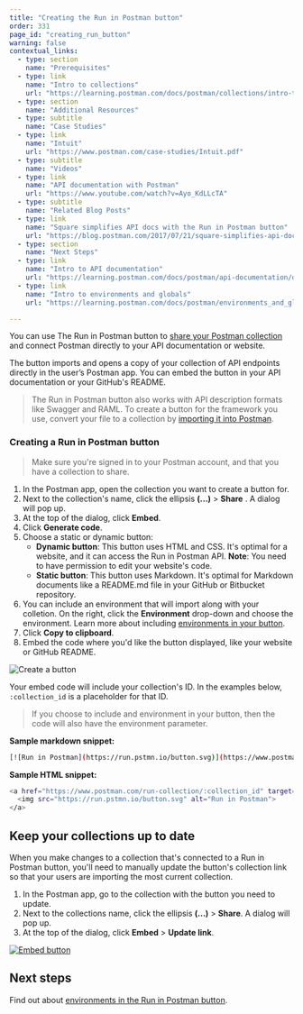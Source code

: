 ```yaml
---
title: "Creating the Run in Postman button"
order: 331
page_id: "creating_run_button"
warning: false
contextual_links:
  - type: section
    name: "Prerequisites"
  - type: link
    name: "Intro to collections"
    url: "https://learning.postman.com/docs/postman/collections/intro-to-collections"
  - type: section
    name: "Additional Resources"
  - type: subtitle
    name: "Case Studies"
  - type: link
    name: "Intuit"
    url: "https://www.postman.com/case-studies/Intuit.pdf"
  - type: subtitle
    name: "Videos"
  - type: link
    name: "API documentation with Postman"
    url: "https://www.youtube.com/watch?v=Ayo_KdLLcTA"
  - type: subtitle
    name: "Related Blog Posts"
  - type: link
    name: "Square simplifies API docs with the Run in Postman button"
    url: "https://blog.postman.com/2017/07/21/square-simplifies-api-docs-with-the-run-in-postman-button/"
  - type: section
    name: "Next Steps"
  - type: link
    name: "Intro to API documentation"
    url: "https://learning.postman.com/docs/postman/api-documentation/documenting-your-api/"
  - type: link
    name: "Intro to environments and globals"
    url: "https://learning.postman.com/docs/postman/environments_and_globals/intro_to_environments_and_globals"

---
```


You can use The Run in Postman button to [share your Postman collection](/docs/postman/collections/sharing-collections/) and connect Postman directly to your API documentation or website.

The button imports and opens a copy of your collection of API endpoints directly in the user’s Postman app. You can embed the button in your API documentation or your GitHub's README.

> The Run in Postman button also works with API description formats like Swagger and RAML. To create a button for the framework you use, convert your file to a collection by [importing it into Postman](/docs/postman/collections/data-formats/).

### Creating a Run in Postman button

> Make sure you're signed in to your Postman account, and that you have a collection to share.

1. In the Postman app, open the collection you want to create a button for.
2. Next to the collection's name, click the ellipsis **(...)** > **Share** . A dialog will pop up.
3. At the top of the dialog, click **Embed**.
4. Click **Generate code**.
5. Choose a static or dynamic button:
   - **Dynamic button**: This button uses HTML and CSS. It's optimal for a website, and it can access the Run in Postman API. **Note**: You need to have permission to edit your website's code.
   - **Static button**: This button uses Markdown. It's optimal for Markdown documents like a README.md file in your GitHub or Bitbucket repository.
6. You can include an environment that will import along with your colletion. On the right, click the **Environment** drop-down and choose the environment. Learn more about including [environments in your button](/docs/postman-for-publishers/run-in-postman/environments-run-button/).
7. Click **Copy to clipboard**.
8. Embed the code where you'd like the button displayed, like your website or GitHub README.

![Create a button](https://assets.postman.com/postman-docs/Creating+RIP+button+gif.gif)

Your embed code will include your collection's ID. In the examples below, `:collection_id` is a placeholder for that ID.

> If you choose to include and environment in your button, then the code will also have the environment parameter.

**Sample markdown snippet:**

```bash
[![Run in Postman](https://run.pstmn.io/button.svg)](https://www.postman.com/run-collection/:collection_id)
```

**Sample HTML snippet:**

```bash
<a href="https://www.postman.com/run-collection/:collection_id" target="_blank">
  <img src="https://run.pstmn.io/button.svg" alt="Run in Postman">
</a>
```

## Keep your collections up to date

When you make changes to a collection that's connected to a Run in Postman button, you'll need to manually update the button's collection link so that your users are importing the most current collection.

1. In the Postman app, go to the collection with the button you need to update.
2. Next to the collections name, click the ellipsis **(...)** > **Share**. A dialog will pop up.
3. At the top of the dialog, click **Embed** > **Update link**.

[![Embed button](https://assets.postman.com/postman-docs/59020943.png)](https://assets.postman.com/postman-docs/59020943.png)

## Next steps

Find out about [environments in the Run in Postman button](https://learning.postman.com/docs/postman-for-publishers/run-in-postman/environments-run-button/).
